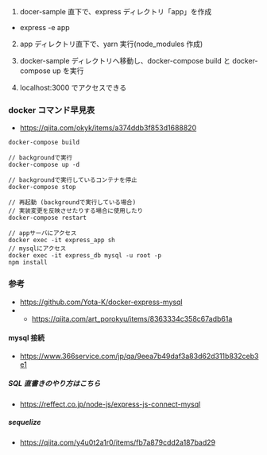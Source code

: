 1. docer-sample 直下で、express ディレクトリ「app」を作成

- express -e app

2. app ディレクトリ直下で、yarn 実行(node_modules 作成)

3. docker-sample ディレクトリへ移動し、docker-compose build と docker-compose up を実行

4. localhost:3000 でアクセスできる

### docker コマンド早見表

- https://qiita.com/okyk/items/a374ddb3f853d1688820

```
docker-compose build

// backgroundで実行
docker-compose up -d

// backgroundで実行しているコンテナを停止
docker-compose stop

// 再起動 (backgroundで実行している場合)
// 実装変更を反映させたりする場合に使用したり
docker-compose restart

// appサーバにアクセス
docker exec -it express_app sh
// mysqlにアクセス
docker exec -it express_db mysql -u root -p
npm install
```

### 参考

- https://github.com/Yota-K/docker-express-mysql
- - https://qiita.com/art_porokyu/items/8363334c358c67adb61a

#### mysql 接続

- https://www.366service.com/jp/qa/9eea7b49daf3a83d62d311b832ceb3e1

##### SQL 直書きのやり方はこちら

- https://reffect.co.jp/node-js/express-js-connect-mysql

##### sequelize

- https://qiita.com/y4u0t2a1r0/items/fb7a879cdd2a187bad29
